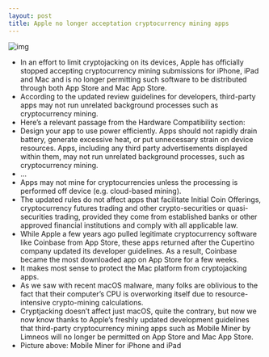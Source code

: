 ```yaml
---
layout: post
title: Apple no longer acceptation cryptocurrency mining apps
---
```

![img](http://media.idownloadblog.com/wp-content/uploads/2017/12/MobileMiner.jpg)
* In an effort to limit cryptojacking on its devices, Apple has officially stopped accepting cryptocurrency mining submissions for iPhone, iPad and Mac and is no longer permitting such software to be distributed through both App Store and Mac App Store.
* According to the updated review guidelines for developers, third-party apps may not run unrelated background processes such as cryptocurrency mining.
* Here’s a relevant passage from the Hardware Compatibility section:
* Design your app to use power efficiently. Apps should not rapidly drain battery, generate excessive heat, or put unnecessary strain on device resources. Apps, including any third party advertisements displayed within them, may not run unrelated background processes, such as cryptocurrency mining.
* …
* Apps may not mine for cryptocurrencies unless the processing is performed off device (e.g. cloud-based mining).
* The updated rules do not affect apps that facilitate Initial Coin Offerings, cryptocurrency futures trading and other crypto-securities or quasi-securities trading, provided they come from established banks or other approved financial institutions and comply with all applicable law.
* While Apple a few years ago pulled legitimate cryptocurrency software like Coinbase from App Store, these apps returned after the Cupertino company updated its developer guidelines. As a result, Coinbase became the most downloaded app on App Store for a few weeks.
* It makes most sense to protect the Mac platform from cryptojacking apps.
* As we saw with recent macOS malware, many folks are oblivious to the fact that their computer’s CPU is overworking itself due to resource-intensive crypto-mining calculations.
* Cryptjacking doesn’t affect just macOS, quite the contrary, but now we now know thanks to Apple’s freshly updated development guidelines that third-party cryptocurrency mining apps such as Mobile Miner by Limneos will no longer be permitted on App Store and Mac App Store.
* Picture above: Mobile Miner for iPhone and iPad

